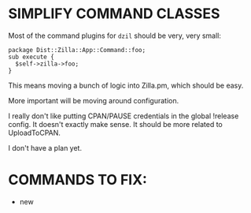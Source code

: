 
# SIMPLIFY COMMAND CLASSES

Most of the command plugins for `dzil` should be very, very small:

    package Dist::Zilla::App::Command::foo;
    sub execute {
      $self->zilla->foo;
    }

This means moving a bunch of logic into Zilla.pm, which should be easy.

More important will be moving around configuration.

I really don't like putting CPAN/PAUSE credentials in the global !release
config.  It doesn't exactly make sense.  It should be more related to
UploadToCPAN.

I don't have a plan yet.

# COMMANDS TO FIX:

* new

